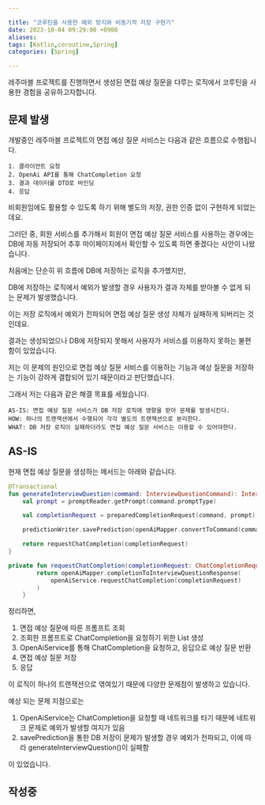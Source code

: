 ```yaml
---

title: "코루틴을 사용한 예외 방지와 비동기적 저장 구현기"
date: 2023-10-04 09:29:00 +0900
aliases: 
tags: [Kotlin,coroutine,Spring]
categories: [Spring]

---
```


레주마블 프로젝트를 진행하면서 생성된 면접 예상 질문을 다루는 로직에서 코루틴을 사용한 경험을 공유하고자합니다.

## **문제 발생**

개발중인 레주마블 프로젝트의 면접 예상 질문 서비스는 다음과 같은 흐름으로 수행됩니다.

```
1. 클라이언트 요청
2. OpenAi API를 통해 ChatCompletion 요청
3. 결과 데이터를 DTO로 바인딩
4. 응답
```

비회원임에도 활용할 수 있도록 하기 위해 별도의 저장, 권한 인증 없이 구현하게 되었는데요.

그러던 중, 회원 서비스를 추가해서 회원이 면접 예상 질문 서비스를 사용하는 경우에는 DB에 자동 저장되어 추후 마이페이지에서 확인할 수 있도록 하면 좋겠다는 사안이 나왔습니다.

처음에는 단순히 위 흐름에 DB에 저장하는 로직을 추가했지만, 

DB에 저장하는 로직에서 예외가 발생할 경우 사용자가 결과 자체를 받아볼 수 없게 되는 문제가 발생했습니다.

이는 저장 로직에서 예외가 전파되어 면접 예상 질문 생성 자체가 실패하게 되버리는 것인데요.

결과는 생성되었으나 DB에 저장되지 못해서 사용자가 서비스를 이용하지 못하는 불편함이 있었습니다.

저는 이 문제의 원인으로 면접 예상 질문 서비스를 이용하는 기능과 예상 질문을 저장하는 기능이 강하게 결합되어 있기 때문이라고 판단했습니다.

그래서 저는 다음과 같은 해결 목표를 세웠습니다.

```
AS-IS: 면접 예상 질문 서비스가 DB 저장 로직에 영향을 받아 문제를 발생시킨다.
HOW: 하나의 트랜잭션에서 수행되어 각각 별도의 트랜잭션으로 분리한다.
WHAT: DB 저장 로직이 실패하더라도 면접 예상 질문 서비스는 이용할 수 있어야한다.
```

## **AS-IS**

현재 면접 예상 질문을 생성하는 메서드는 아래와 같습니다.

```kotlin
@Transactional
fun generateInterviewQuestion(command: InterviewQuestionCommand): InterviewQuestionResponse {
	val prompt = promptReader.getPrompt(command.promptType)

	val completionRequest = preparedCompletionRequest(command, prompt)

	predictionWriter.savePrediction(openAiMapper.convertToCommand(command, completionResult))

	return requestChatCompletion(completionRequest)
}

private fun requestChatCompletion(completionRequest: ChatCompletionRequest): InterviewQuestionResponse {
        return openAiMapper.completionToInterviewQuestionResponse(
            openAiService.requestChatCompletion(completionRequest)
        )
    }
```

정리하면,
1. 면접 예상 질문에 따른 프롬프트 조회
2. 조회한 프롬프트로 ChatCompletion을 요청하기 위한 List 생성
3. OpenAiService를 통해 ChatCompletion을 요청하고, 응답으로 예상 질문 반환
4. 면접 예상 질문 저장
5. 응답

이 로직이 하나의 트랜잭션으로 엮여있기 때문에 다양한 문제점이 발생하고 있습니다.

예상 되는 문제 지점으로는

1. OpenAiService는 ChatCompletion을 요청할 때 네트워크를 타기 때문에 네트워크 문제로 예외가 발생할 여지가 있음
2. savePrediction을 통한 DB 저장이 문제가 발생할 경우 예외가 전파되고, 이에 따라 generateInterviewQuestion()이 실패함

이 있었습니다.

## 작성중











